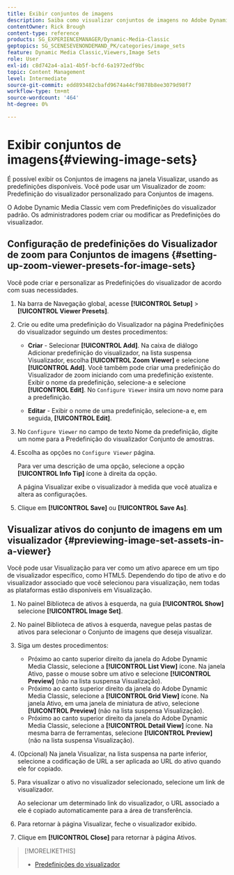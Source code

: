 ```yaml
---
title: Exibir conjuntos de imagens
description: Saiba como visualizar conjuntos de imagens no Adobe Dynamic Media Classic.
contentOwner: Rick Brough
content-type: reference
products: SG_EXPERIENCEMANAGER/Dynamic-Media-Classic
geptopics: SG_SCENESEVENONDEMAND_PK/categories/image_sets
feature: Dynamic Media Classic,Viewers,Image Sets
role: User
exl-id: c8d742a4-a1a1-4b5f-bcfd-6a1972edf9bc
topic: Content Management
level: Intermediate
source-git-commit: edd893482cbafd9674a44cf9878b8ee3079d98f7
workflow-type: tm+mt
source-wordcount: '464'
ht-degree: 0%

---
```


# Exibir conjuntos de imagens{#viewing-image-sets}

É possível exibir os Conjuntos de imagens na janela Visualizar, usando as predefinições disponíveis. Você pode usar um Visualizador de zoom: Predefinição do visualizador personalizado para Conjuntos de imagens.

O Adobe Dynamic Media Classic vem com Predefinições do visualizador padrão. Os administradores podem criar ou modificar as Predefinições do visualizador.

## Configuração de predefinições do Visualizador de zoom para Conjuntos de imagens {#setting-up-zoom-viewer-presets-for-image-sets}

Você pode criar e personalizar as Predefinições do visualizador de acordo com suas necessidades.

1. Na barra de Navegação global, acesse **[!UICONTROL Setup]** > **[!UICONTROL Viewer Presets]**.
1. Crie ou edite uma predefinição do Visualizador na página Predefinições do visualizador seguindo um destes procedimentos:

   * **Criar** - Selecionar **[!UICONTROL Add]**. Na caixa de diálogo Adicionar predefinição do visualizador, na lista suspensa Visualizador, escolha **[!UICONTROL Zoom Viewer]** e selecione **[!UICONTROL Add]**. Você também pode criar uma predefinição do Visualizador de zoom iniciando com uma predefinição existente. Exibir o nome da predefinição, selecione-a e selecione **[!UICONTROL Edit]**. No `Configure Viewer` insira um novo nome para a predefinição.

   * **Editar** - Exibir o nome de uma predefinição, selecione-a e, em seguida, **[!UICONTROL Edit]**.

1. No `Configure Viewer` no campo de texto Nome da predefinição, digite um nome para a Predefinição do visualizador Conjunto de amostras.
1. Escolha as opções no `Configure Viewer` página.

   Para ver uma descrição de uma opção, selecione a opção **[!UICONTROL Info Tip]** ícone à direita da opção.

   A página Visualizar exibe o visualizador à medida que você atualiza e altera as configurações.

1. Clique em **[!UICONTROL Save]** ou **[!UICONTROL Save As]**.

## Visualizar ativos do conjunto de imagens em um visualizador {#previewing-image-set-assets-in-a-viewer}

Você pode usar Visualização para ver como um ativo aparece em um tipo de visualizador específico, como HTML5. Dependendo do tipo de ativo e do visualizador associado que você selecionou para visualização, nem todas as plataformas estão disponíveis em Visualização.

1. No painel Biblioteca de ativos à esquerda, na guia **[!UICONTROL Show]** selecione **[!UICONTROL Image Set]**.
1. No painel Biblioteca de ativos à esquerda, navegue pelas pastas de ativos para selecionar o Conjunto de imagens que deseja visualizar.
1. Siga um destes procedimentos:

   * Próximo ao canto superior direito da janela do Adobe Dynamic Media Classic, selecione a **[!UICONTROL List View]** ícone. Na janela Ativo, passe o mouse sobre um ativo e selecione **[!UICONTROL Preview]** (não na lista suspensa Visualização).
   * Próximo ao canto superior direito da janela do Adobe Dynamic Media Classic, selecione a **[!UICONTROL Grid View]** ícone. Na janela Ativo, em uma janela de miniatura de ativo, selecione **[!UICONTROL Preview]** (não na lista suspensa Visualização).
   * Próximo ao canto superior direito da janela do Adobe Dynamic Media Classic, selecione a **[!UICONTROL Detail View]** ícone. Na mesma barra de ferramentas, selecione **[!UICONTROL Preview]** (não na lista suspensa Visualização).

1. (Opcional) Na janela Visualizar, na lista suspensa na parte inferior, selecione a codificação de URL a ser aplicada ao URL do ativo quando ele for copiado.
1. Para visualizar o ativo no visualizador selecionado, selecione um link de visualizador.

   Ao selecionar um determinado link do visualizador, o URL associado a ele é copiado automaticamente para a área de transferência.

1. Para retornar à página Visualizar, feche o visualizador exibido.
1. Clique em **[!UICONTROL Close]** para retornar à página Ativos.

>[!MORELIKETHIS]
>
>* [Predefinições do visualizador](application-setup.md#viewer_presets)
